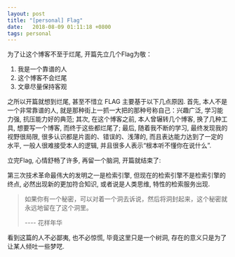 ```yaml
---
layout: post
title: "[personal] Flag"
date:   2018-08-09 01:11:18 +0800
tags: personal
---
```


为了让这个博客不至于烂尾, 开篇先立几个Flag为敬：
1. 我是一个靠谱的人
1. 这个博客不会烂尾
1. 文章尽量保持客观

之所以开篇就想到烂尾, 甚至不惜立 FLAG 主要基于以下几点原因. 首先, 本人不是一个非常靠谱的人, 就是那种街上一抓一大把的那种号称自己：兴趣广泛, 学习能力强, 抗压能力好的典范; 其次, 在这个博客之前, 本人曾辗转几个博客, 换了几种工具, 想要写一个博客, 而终于这些都烂尾了; 最后, 随着我不断的学习, 最终发现我的视野很局限, 很多认识都是片面的、错误的、浅薄的, 而且表达能力达到了一定的水平, 一般人很难接受本人的逻辑, 并且很多人表示“根本听不懂你在说什么”. 

立完Flag, 心情舒畅了许多, 再留一个脑洞, 开篇就结束了:

第三次技术革命最伟大的发明之一是检索引擎, 但现在的检索引擎不是检索引擎的终点, 必然出现新的更加符合知识, 或者说是人类思维, 特性的检索服务出现.

> 如果你有一个秘密，可以对着一个洞去诉说，然后将洞封起来，这个秘密就永远地留在了这个洞里。
>
> ---- 花样年华

看到这篇的人不必鄙夷, 也不必惊慌, 毕竟这里只是一个树洞, 存在的意义只是为了让某人倾吐一些梦呓.
